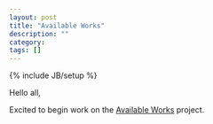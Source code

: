 ```yaml
---
layout: post
title: "Available Works"
description: ""
category: 
tags: []
---
```

{% include JB/setup %}

Hello all,

Excited to begin work on the <a href="http://availableworks.net">Available Works</a> project. 
